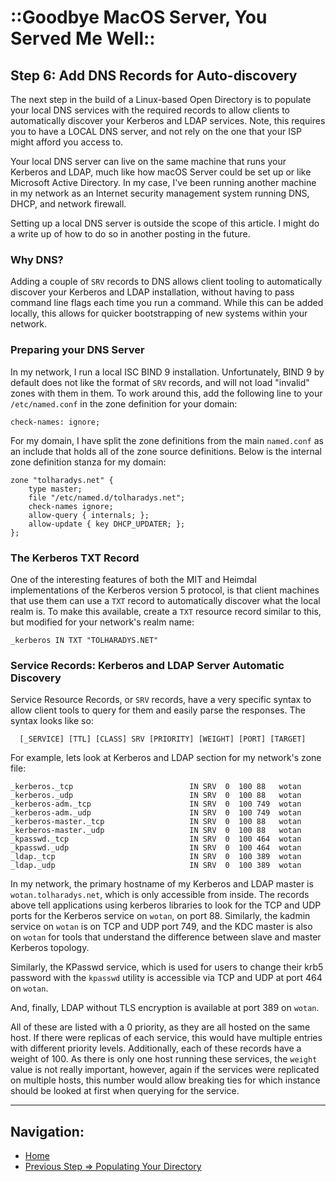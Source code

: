 # ::Goodbye MacOS Server, You Served Me Well::

## Step 6: Add DNS Records for Auto-discovery

The next step in the build of a Linux-based Open Directory is to populate your
local DNS services with the required records to allow clients to automatically
discover your Kerberos and LDAP services. Note, this requires you to have a
LOCAL DNS server, and not rely on the one that your ISP might afford you access
to.

Your local DNS server can live on the same machine that runs your Kerberos and
LDAP, much like how macOS Server could be set up or like Microsoft Active
Directory. In my case, I've been running another machine in my network as an
Internet security management system running DNS, DHCP, and network firewall.

Setting up a local DNS server is outside the scope of this article. I might do
a write up of how to do so in another posting in the future.

### Why DNS?

Adding a couple of `SRV` records to DNS allows client tooling to automatically
discover your Kerberos and LDAP installation, without having to pass command
line flags each time you run a command. While this can be added locally, this
allows for quicker bootstrapping of new systems within your network.

### Preparing your DNS Server

In my network, I run a local ISC BIND 9 installation. Unfortunately, BIND 9 by
default does not like the format of `SRV` records, and will not load "invalid"
zones with them in them. To work around this, add the following line to your
`/etc/named.conf` in the zone definition for your domain:

```
check-names: ignore;
```

For my domain, I have split the zone definitions from the main `named.conf` as
an include that holds all of the zone source definitions. Below is the internal
zone definition stanza for my domain:

```
zone "tolharadys.net" {
    type master;
    file "/etc/named.d/tolharadys.net";
    check-names ignore;
    allow-query { internals; };
    allow-update { key DHCP_UPDATER; };
};
```

### The Kerberos TXT Record

One of the interesting features of both the MIT and Heimdal implementations of
the Kerberos version 5 protocol, is that client machines that use them can use
a `TXT` record to automatically discover what the local realm is. To make this
available, create a `TXT` resource record similar to this, but modified for
your network's realm name:

```
_kerberos IN TXT "TOLHARADYS.NET"
```

### Service Records: Kerberos and LDAP Server Automatic Discovery

Service Resource Records, or `SRV` records, have a very specific syntax to
allow client tools to query for them and easily parse the responses. The
syntax looks like so:

```
  [_SERVICE] [TTL] [CLASS] SRV [PRIORITY] [WEIGHT] [PORT] [TARGET]

```

For example, lets look at Kerberos and LDAP section for my network's zone file:

```zone
_kerberos._tcp                          IN SRV  0  100 88   wotan
_kerberos._udp                          IN SRV  0  100 88   wotan
_kerberos-adm._tcp                      IN SRV  0  100 749  wotan
_kerberos-adm._udp                      IN SRV  0  100 749  wotan
_kerberos-master._tcp                   IN SRV  0  100 88   wotan
_kerberos-master._udp                   IN SRV  0  100 88   wotan
_kpasswd._tcp                           IN SRV  0  100 464  wotan
_kpasswd._udp                           IN SRV  0  100 464  wotan
_ldap._tcp                              IN SRV  0  100 389  wotan
_ldap._udp                              IN SRV  0  100 389  wotan
```

In my network, the primary hostname of my Kerberos and LDAP master is 
`wotan.tolharadys.net`, which is only accessible from inside. The records above
tell applications using kerberos libraries to look for the TCP and UDP ports
for the Kerberos service on `wotan`, on port 88. Similarly, the kadmin service
on `wotan` is on TCP and UDP port 749, and the KDC master is also on `wotan`
for tools that understand the difference between slave and master Kerberos
topology.

Similarly, the KPasswd service, which is used for users to change their krb5
password with the `kpasswd` utility is accessible via TCP and UDP at port 464
on `wotan`.

And, finally, LDAP without TLS encryption is available at port 389 on `wotan`.

All of these are listed with a 0 priority, as they are all hosted on the same
host. If there were replicas of each service, this would have multiple entries
with different priority levels. Additionally, each of these records have a
weight of 100. As there is only one host running these services, the `weight`
value is not really important, however, again if the services were replicated
on multiple hosts, this number would allow breaking ties for which instance
should be looked at first when querying for the service.

---

## Navigation:


* [Home](https://greeneg.github.io)
* [Previous Step => Populating Your Directory](populating_your_ldap.md)
